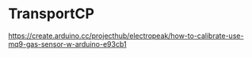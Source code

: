 # TransportCP

https://create.arduino.cc/projecthub/electropeak/how-to-calibrate-use-mq9-gas-sensor-w-arduino-e93cb1

